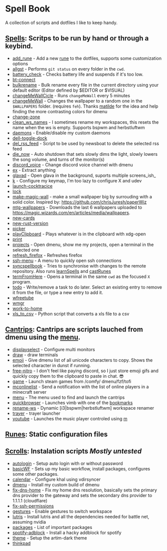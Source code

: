 # Spell Book
 A collection of scripts and dotfiles I like to keep handy.


## [Spells](./spells/): Scritps to be run by hand or through a keybind.

 - [add_rune](./spells/add_rune.spell) - Add a new [rune](runes-static-configuration-files) to the dotfiles, supports some customization options
 - [allgst](./spells/allgst.spell) - Performs `git status` on every folder in the `cwd`.
 - [battery_check](./spells/battery_check.spell) - Checks battery life and suspends if it's too low.
 - [bt-connect](./spells/bt-connect.spell)
 - [bulkrename](./spells/bulkrename.spell) - Bulk rename every file in the current directory using your default editor (Editor defined by $EDITOR or $VISUAL)
 - [changeMeWallCicle](./spells/changeMeWallCicle.spell) - Runs `changeMeWall` every 5 minutes
 - [changeMeWall](./spells/changeMeWall.spell) - Changes the wallpaper to a random one in the `$WALLPAPERS` folder. (requires `feh`).  Thanks [matilde](https://github.com/matildeopbravo) for the idea and help finding the more contrasting colors for dmenu
 - [change-zone](./spells/change-zone.spell)
 - [clean_ws_names](./spells/clean_ws_names.spell) - I sometimes rename my workspaces, this resets the name when the ws is empty. Supports bspwm and herbstluftwm
 - [daemons](./spells/daemons.spell) - Enable/disable my custom daemons
 - [dell-toggle-dock](./spells/dell-toggle-dock.spell)
 - [del_rss_feed](./spells/del_rss_feed.spell) - Script to be used by newsboat to delete the selected rss feed
 - [die_now](./spells/die_now.spell) - Auto shutdown that sets slowly dims the light, slowly lowers the song volume, and turns of the monitor(s)
 - [discord_voice](./spells/discord_voice.spell) - Change discord voice channel with dmenu
 - [ex](./spells/ex.spell) - Extract anything
 - [glavad](./spells/glavad.spell) - Open glava in the background, suports multiple screens_ish_
 - [k](./spells/k.spell) - Configure my keymap, I'm too lazy to configure X and udev
 - [launch-cocktracice](./spells/launch-cocktracice.spell)
 - [lock](./spells/lock.spell)
 - [make-magic-wall](./spells/make-magic-wall.spell) - make a small wallpaper big by surrouding with a solid color. Inspired by: https://github.com/chrisJuresh/paperWiz
 - [mtg-wallpapers](./spells/mtg-wallpapers.spell) - Downloads the last 6 wallpapers uploaded to https://magic.wizards.com/en/articles/media/wallpapers.
 - [new-cards](./spells/new-cards.spell)
 - [new-rust-version](./spells/new-rust-version.spell)
 - [picker](./spells/picker.spell)
 - [playClipboard](./spells/playClipboard.spell) - Plays whatever is in the clipboard with xdg-open
 - [print](./spells/print.spell)
 - [projects](./spells/projects.spell) - Open dmenu, show me my projects, open a terminal in the selected one
 - [refresh_firefox](./spells/refresh_firefox.spell) - Refreshes firefox
 - [ssh-menu](./spells/ssh-menu.spell) - A menu to quickly open ssh connections
 - [syncspellbook](./spells/syncspellbook.spell) - Tries to synchronise with changes to the remote repository. Also runs [learnSpells](./learnSpells.sh) and [castRunes](./castRunes.sh)
 - [termFromHere](./spells/termFromHere.spell) - Opens a terminal in the same `cwd` as the focused `X` program.
 - [todo](./spells/todo.spell) - Write/remove a task to do later.  Select an existing entry to remove it from the file, or type a new entry to add it.
 - [wfreetube](./spells/wfreetube.spell)
 - [wmgr](./spells/wmgr.crs)
 - [work-to-home](./spells/work-to-home.spell)
 - [xls_to_csv](./spells/xls_to_csv.spell) - Python script that converts a xls file to a csv

## [Cantrips](./cantrips/): Cantrips are scripts lauched from dmenu using the [menu](./cantrips/menu.sh).

 - [displayselect](./cantrips/displayselect.sh) - Configure multi monitors
 - [draw](./cantrips/draw.sh) - draw terminals
 - [emoji](./cantrips/emoji.sh) - Give dmenu list of all unicode characters to copy. Shows the selected character in dunst if running.
 - [free-nitro](./cantrips/free-nitro.sh) - I don't feel like paying discord, so I just store emoji gifs and quickly copy them to the clipboard to paste in chat. 😎
 - [game](./cantrips/game.sh) - Launch steam games from /comfy/ dmenu/fzf/tofi
 - [mconlinelist](./cantrips/mconlinelist.sh) - Send a notification with the list of online players in a minecraft server
 - [menu](./cantrips/menu.sh) - The menu used to find and launch the cantrips
 - [quickbrowser](./cantrips/quickbrowser.sh) - Launches vimb with one of the [bookmarks](./library/bookmarks)
 - [rename-ws](./cantrips/rename-ws.sh) - Dynamic [i3|bspwm|herbstluftwm] workspace renamer
 - [trayer](./cantrips/trayer.sh) - trayer launcher
 - [youtube](./cantrips/youtube.sh) - Launches the music player controled using [m](./spells/m.spell)

## [Runes](./runes/): Static configuration files


## [Scrolls](./scrolls/): Instalation scripts *Mostly untested*

 - [autologin](./scrolls/autologin.sh) - Setup auto login with or without password
 - [basicWF](./scrolls/basicWF.sh) - Sets up my basic workflow, install packages, configures some other packages.
 - [calendar](./scrolls/calendar.sh) - Configure khal using vdirsyncer
 - [dmenu](./scrolls/dmenu.sh) - Install my custom build of dmenu
 - [fix-dns-home](./scrolls/fix-dns-home.sh) - Fix my home dns resolution, basically sets the primary dns provider to the gateway and sets the secondary dns provider to 1.1.1.1 (cloudflare)
 - [fix-ssh-permissions](./scrolls/fix-ssh-permissions.sh)
 - [gestures](./scrolls/gestures.sh) - Enable gestures to switch workspace
 - [lutris](./scrolls/lutris.sh) - Install lutris and all the dependencies needed for battle net, assuming nvidia
 - [packages](./scrolls/packages.sh) - List of important packages
 - [spotify-adblock](./scrolls/spotify-adblock.sh) - Install a hacky addblock for spotify
 - [theme](./scrolls/theme.sh) - Setup the artim-dark theme
 - [thinkpad](./scrolls/thinkpad.sh)
